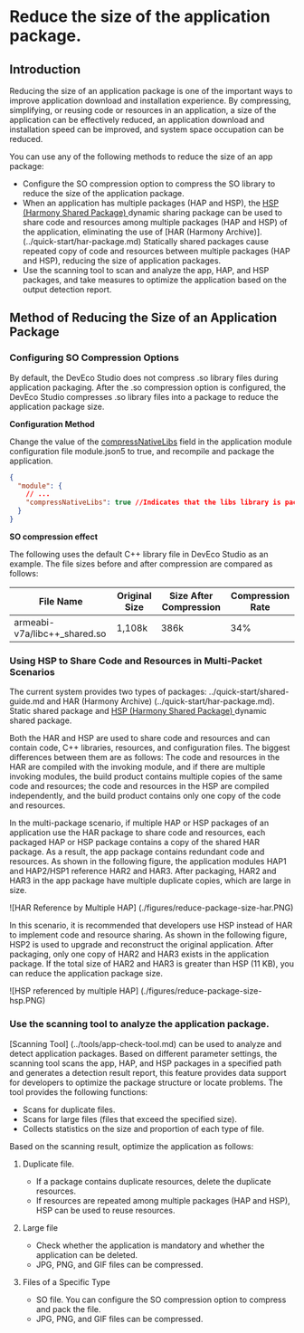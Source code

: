 # Reduce the size of the application package.

## Introduction

Reducing the size of an application package is one of the important ways to improve application download and installation experience. By compressing, simplifying, or reusing code or resources in an application, a size of the application can be effectively reduced, an application download and installation speed can be improved, and system space occupation can be reduced.

You can use any of the following methods to reduce the size of an app package:

 - Configure the SO compression option to compress the SO library to reduce the size of the application package.
 - When an application has multiple packages (HAP and HSP), the [HSP (Harmony Shared Package) ](../quick-start/in-app-hsp.md) dynamic sharing package can be used to share code and resources among multiple packages (HAP and HSP) of the application, eliminating the use of [HAR (Harmony Archive)]. (../quick-start/har-package.md) Statically shared packages cause repeated copy of code and resources between multiple packages (HAP and HSP), reducing the size of application packages.
 - Use the scanning tool to scan and analyze the app, HAP, and HSP packages, and take measures to optimize the application based on the output detection report.

## Method of Reducing the Size of an Application Package

### Configuring SO Compression Options

By default, the DevEco Studio does not compress .so library files during application packaging. After the .so compression option is configured, the DevEco Studio compresses .so library files into a package to reduce the application package size.

**Configuration Method**

Change the value of the [compressNativeLibs](../quick-start/module-configuration-file.md) field in the application module configuration file module.json5 to true, and recompile and package the application.

```json
{
  "module": { 
    // ...
    "compressNativeLibs": true //Indicates that the libs library is packaged in compression storage mode.
  }
}
```

**SO compression effect**

The following uses the default C++ library file in DevEco Studio as an example. The file sizes before and after compression are compared as follows:

| File Name                                 | Original Size      | Size After Compression    | Compression Rate |
| --------------------------------------- |---------------| -------------- | ----  |
| armeabi-v7a/libc++_shared.so            |1,108k         |386k             | 34%  |

### Using HSP to Share Code and Resources in Multi-Packet Scenarios

The current system provides two types of packages: ../quick-start/shared-guide.md and HAR (Harmony Archive) (../quick-start/har-package.md). Static shared package and [HSP (Harmony Shared Package) ](../quick-start/in-app-hsp.md) dynamic shared package.

Both the HAR and HSP are used to share code and resources and can contain code, C++ libraries, resources, and configuration files. The biggest differences between them are as follows: The code and resources in the HAR are compiled with the invoking module, and if there are multiple invoking modules, the build product contains multiple copies of the same code and resources; the code and resources in the HSP are compiled independently, and the build product contains only one copy of the code and resources.

In the multi-package scenario, if multiple HAP or HSP packages of an application use the HAR package to share code and resources, each packaged HAP or HSP package contains a copy of the shared HAR package. As a result, the app package contains redundant code and resources. As shown in the following figure, the application modules HAP1 and HAP2/HSP1 reference HAR2 and HAR3. After packaging, HAR2 and HAR3 in the app package have multiple duplicate copies, which are large in size.

![HAR Reference by Multiple HAP] (./figures/reduce-package-size-har.PNG)

In this scenario, it is recommended that developers use HSP instead of HAR to implement code and resource sharing. As shown in the following figure, HSP2 is used to upgrade and reconstruct the original application. After packaging, only one copy of HAR2 and HAR3 exists in the application package. If the total size of HAR2 and HAR3 is greater than HSP (11 KB), you can reduce the application package size.

![HSP referenced by multiple HAP] (./figures/reduce-package-size-hsp.PNG)

### Use the scanning tool to analyze the application package.

[Scanning Tool] (../tools/app-check-tool.md) can be used to analyze and detect application packages. Based on different parameter settings, the scanning tool scans the app, HAP, and HSP packages in a specified path and generates a detection result report, this feature provides data support for developers to optimize the package structure or locate problems. The tool provides the following functions:
- Scans for duplicate files.
- Scans for large files (files that exceed the specified size).
- Collects statistics on the size and proportion of each type of file.

Based on the scanning result, optimize the application as follows:

1. Duplicate file.
    - If a package contains duplicate resources, delete the duplicate resources.
    - If resources are repeated among multiple packages (HAP and HSP), HSP can be used to reuse resources.

2. Large file
    - Check whether the application is mandatory and whether the application can be deleted.
    - JPG, PNG, and GIF files can be compressed.

3. Files of a Specific Type
    - SO file. You can configure the SO compression option to compress and pack the file.
    - JPG, PNG, and GIF files can be compressed.
